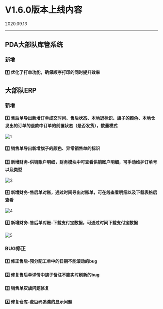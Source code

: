 # V1.6.0版本上线内容

2020.09.13

------

## PDA大部队库管系统

### 新增

#### 1️⃣  优化了打单功能，确保顺序打印的同时提升效率



## 大部队ERP

### 新增

#### 1️⃣  售后单导出新增订单成交时间、售后状态、本地退标识、旗子的颜色、本地仓发出的订单的退款中订单的前置状态（是否发货），数量模式

![1](https://luim-public.oss-cn-zhangjiakou.aliyuncs.com/release_docs/v1.6.0/1.png)

#### 2️⃣  销售单导出新增旗子的颜色、异常销售单的标识



#### 3️⃣  新增财务-供销账户明细，财务模块中可查看供销账户明细，可手动维护订单号以及类型

![3](https://luim-public.oss-cn-zhangjiakou.aliyuncs.com/release_docs/v1.6.0/3.png)

#### 4️⃣  新增财务-售后单对账，通过时间导出对账单，可在线查看明细以及下载表格后查看

![4](https://luim-public.oss-cn-zhangjiakou.aliyuncs.com/release_docs/v1.6.0/4.png)

#### 5️⃣  新增财务-售后单对账-下载支付宝数据，可通过时间下载支付宝数据

![5](https://luim-public.oss-cn-zhangjiakou.aliyuncs.com/release_docs/v1.6.0/5.png)



### BUG修正

#### 1️⃣  修正售后-预分配工单中的日期不能滚动的bug

#### 2️⃣  修复售后单详情中旗子备注不能实时刷新的bug

#### 3️⃣  销售单灰旗问题修复

#### 4️⃣  修复仓库-麦巨码追溯的显示问题